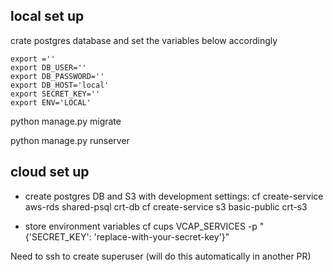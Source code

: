 

## local set up

crate postgres database and set the variables below accordingly

    export =''
    export DB_USER=''
    export DB_PASSWORD=''
    export DB_HOST='local'
    export SECRET_KEY=''
    export ENV='LOCAL'



python manage.py migrate

python manage.py runserver



## cloud set up

- create postgres DB and S3 with development settings:
 cf create-service aws-rds shared-psql crt-db
 cf create-service s3 basic-public crt-s3

- store environment variables
 cf cups VCAP_SERVICES -p "{'SECRET_KEY': 'replace-with-your-secret-key'}"


Need to ssh to create superuser (will do this automatically in another PR)
